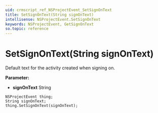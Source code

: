 ```yaml
---
uid: crmscript_ref_NSProjectEvent_SetSignOnText
title: SetSignOnText(String signOnText)
intellisense: NSProjectEvent.SetSignOnText
keywords: NSProjectEvent, GetSignOnText
so.topic: reference
---
```


# SetSignOnText(String signOnText)

Default text for the activity created when signing on.

**Parameter:** 
* **signOnText** String

```crmscript
NSProjectEvent thing;
String signOnText;
thing.SetSignOnText(signOnText);
```

